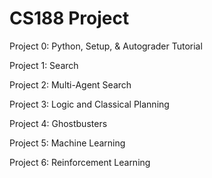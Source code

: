 # CS188 Project
Project 0: Python, Setup, & Autograder Tutorial

Project 1: Search

Project 2: Multi-Agent Search

Project 3: Logic and Classical Planning

Project 4: Ghostbusters

Project 5: Machine Learning

Project 6: Reinforcement Learning